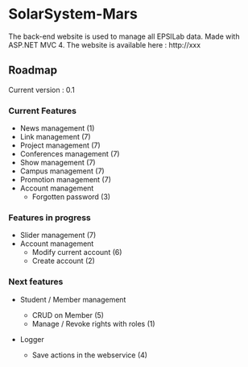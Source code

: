 SolarSystem-Mars
================

The back-end website is used to manage all EPSILab data. Made with ASP.NET MVC 4.
The website is available here : http://xxx

## Roadmap

Current version : 0.1

### Current Features

- News management (1)
- Link management (7)
- Project management (7)
- Conferences management (7)
- Show management (7)
- Campus management (7)
- Promotion management (7)
- Account management
    - Forgotten password (3)

### Features in progress

- Slider management (7)
- Account management
    - Modify current account (6)
    - Create account (2)

### Next features

- Student / Member management
    - CRUD on Member (5)
    - Manage / Revoke rights with roles (1)

- Logger
    - Save actions in the webservice (4)